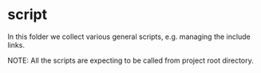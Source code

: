 # script

In this folder we collect various general scripts, e.g. managing the include links. 

NOTE: All the scripts are expecting to be called from project root directory.
